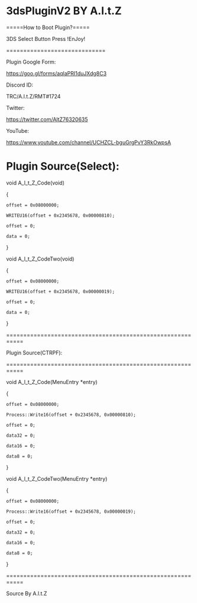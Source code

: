 # 3dsPluginV2 BY A.l.t.Z

=====How to Boot Plugin?=====

   3DS Select Button Press
         !EnJoy!

=============================

Plugin Google Form:

https://goo.gl/forms/aqlaPRI1duJXdg8C3

Discord ID:

TRC/A.l.t.Z/RMT#1724

Twitter:

https://twitter.com/AltZ76320635

YouTube:

https://www.youtube.com/channel/UCHZCL-bguGrgPvY3RkOwpsA

Plugin Source(Select):
===========================================================
void	A_l_t_Z_Code(void)

{

	offset = 0x08000000;
	
	WRITEU16(offset + 0x2345678, 0x00000810);
	
	offset = 0;
	
	data = 0;
	
}


void	A_l_t_Z_CodeTwo(void)

{

	offset = 0x08000000;
	
	WRITEU16(offset + 0x2345678, 0x00000019);
	
	offset = 0;
	
	data = 0;
	
}



===========================================================

Plugin Source(CTRPF):

===========================================================

void	A_l_t_Z_Code(MenuEntry *entry)

{

	offset = 0x08000000;
	
	Process::Write16(offset + 0x2345678, 0x00000810);
	
	offset = 0;
	
	data32 = 0;
	
	data16 = 0;
	
	data8 = 0;
	
}


void	A_l_t_Z_CodeTwo(MenuEntry *entry)

{

	offset = 0x08000000;
	
	Process::Write16(offset + 0x2345678, 0x00000019);
	
	offset = 0;
	
	data32 = 0;
	
	data16 = 0;
	
	data8 = 0;
	
}



===========================================================

Source By A.l.t.Z
